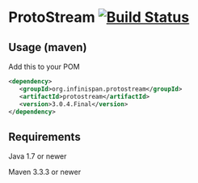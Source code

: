 # ProtoStream [![Build Status](https://travis-ci.org/infinispan/protostream.svg?branch=master)](https://travis-ci.org/infinispan/protostream)

Usage (maven)
-------------

Add this to your POM
   
```xml
<dependency>
   <groupId>org.infinispan.protostream</groupId>
   <artifactId>protostream</artifactId>
   <version>3.0.4.Final</version>
</dependency>
```

Requirements
------------

Java 1.7 or newer

Maven 3.3.3 or newer
